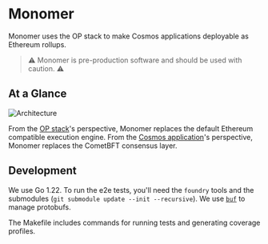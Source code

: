 # Monomer

Monomer uses the OP stack to make Cosmos applications deployable as Ethereum rollups.

> ⚠ Monomer is pre-production software and should be used with caution. ⚠

## At a Glance

![Architecture](./architecture.png)

From the [OP stack](https://specs.optimism.io/protocol/overview.html#components)'s perspective, Monomer replaces the default Ethereum compatible execution engine. From the [Cosmos application](https://docs.cosmos.network/v0.50/learn/intro/why-app-specific#what-are-application-specific-blockchains)'s perspective, Monomer replaces the CometBFT consensus layer.

## Development

We use Go 1.22. To run the e2e tests, you'll need the `foundry` tools and the submodules (`git submodule update --init --recursive`). We use [`buf`](https://buf.build/) to manage protobufs.

The Makefile includes commands for running tests and generating coverage profiles.
